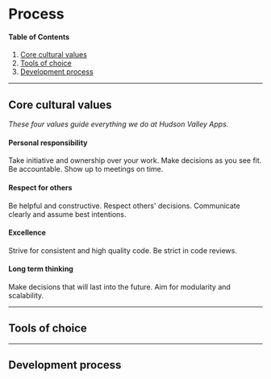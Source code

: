 # Process

#### Table of Contents
1. [Core cultural values](https://github.com/hvapps/process#core-cultural-values)
2. [Tools of choice](https://github.com/hvapps/process#tools-of-choice)
3. [Development process](https://github.com/hvapps/process#development-process)

___

## Core cultural values
*These four values guide everything we do at Hudson Valley Apps.*
#### Personal responsibility  
Take initiative and ownership over your work. Make decisions as you see fit. Be accountable. Show up to meetings on time. 
#### Respect for others  
Be helpful and constructive. Respect others' decisions. Communicate clearly and assume best intentions.
#### Excellence  
Strive for consistent and high quality code. Be strict in code reviews. 
#### Long term thinking
Make decisions that will last into the future. Aim for modularity and scalability.

___

## Tools of choice

___

## Development process

